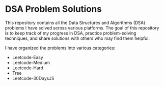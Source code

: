 # DSA Problem Solutions

This repository contains all the Data Structures and Algorithms (DSA) problems I have solved across various platforms. 
The goal of this repository is to keep track of my progress in DSA, practice problem-solving techniques, and share solutions with others who may find them helpful.

I have organized the problems into various categories:

- Leetcode-Easy
- Leetcode-Medium
- Leetcode-Hard
- Tree
- Leetcode-30DaysJS

